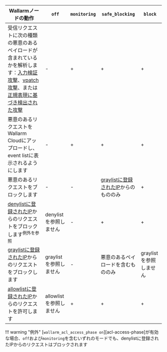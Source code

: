 | Wallarmノードの動作 | `off` | `monitoring` | `safe_blocking` |`block` |
| -------- | - | - | - | -|
| 受信リクエストに次の種類の悪意のあるペイロードが含まれているかを解析します：[入力検証攻撃](../about-wallarm/protecting-against-attacks.md#input-validation-attacks)、[vpatch攻撃](../user-guides/rules/vpatch-rule.md)、または[正規表現に基づき検出された攻撃](../user-guides/rules/regex-rule.md) | - | + | + | + |
| 悪意のあるリクエストをWallarm Cloudにアップロードし、event listに表示されるようにします | - | + | + | + |
| 悪意のあるリクエストをブロックします | - | - | [graylistに登録されたIP](../user-guides/ip-lists/graylist.md)からのもののみ | + |
| [denylistに登録されたIP](../user-guides/ip-lists/denylist.md)からのリクエストをブロックします<sup>例外を参照</sup> | denylistを参照しません | - | + | + |
| [graylistに登録されたIP](../user-guides/ip-lists/graylist.md)からのリクエストをブロックします | graylistを参照しません | - | 悪意のあるペイロードを含むもののみ | graylistを参照しません |
| [allowlistに登録されたIP](../user-guides/ip-lists/allowlist.md)からのリクエストを許可します | allowlistを参照しません | + | + | + |

!!! warning "例外"
    [`wallarm_acl_access_phase on`][acl-access-phase]が有効な場合、`off`および`monitoring`を含むいずれのモードでも、denylistに登録されたIPからのリクエストはブロックされます